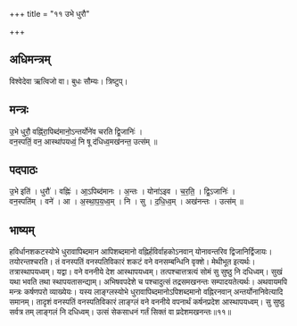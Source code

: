 +++
title = "११ उभे धुरौ"

+++
## अधिमन्त्रम्
विश्वेदेवा ऋत्विजो वा। बुधः सौम्यः। त्रिष्टुप्।

## मन्त्रः
उ॒भे धुरौ॒ वह्नि॑रा॒पिब्द॑मानो॒ऽन्तर्योने॑व चरति द्वि॒जानिः॑ ।  
वन॒स्पतिं॒ वन॒ आस्था॑पयध्वं॒ नि षू द॑धिध्व॒मख॑नन्त॒ उत्स॑म् ॥

## पदपाठः
उ॒भे इति॑ । धुरौ॑ । वह्निः॑ । आ॒ऽपिब्द॑मानः । अ॒न्तः । योना॑ऽइव । च॒र॒ति॒ । द्वि॒ऽजानिः॑ ।  
वन॒स्पति॑म् । वने॑ । आ । अ॒स्था॒प॒य॒ध्व॒म् । नि । सु । द॒धि॒ध्व॒म् । अख॑नन्तः । उत्स॑म् ॥

## भाष्यम्
हविर्धानशकटस्योभे धुरावापिब्दमान आपिशब्दमानो वह्निर्हविर्वाहकोऽनवान् योनावन्तरिव द्विजानिर्द्विजायः। तयोरन्तश्चरति। तं वनस्पतिं वनस्पतिविकारं शकटं वने वनसम्बन्धिनि वृक्शे। मेथीभूत इत्यर्थः। तत्रास्थापयध्वम्। यद्वा। वने वननीये देश आस्थापयध्वम्। तत्पश्चात्तत्रत्यं सोमं सु सुष्ठु नि दधिध्वम्। सुखं यथा भवति तथा स्थापयतासन्द्याम्। अभिषवपदेशे च पश्चादुत्सं तद्रसमखनन्तः सम्पादयतेत्यर्थः। अथवायमपि मन्त्रः कर्षणपरो व्याख्येयः। यस्य लाङ्ग्लस्योभे धुरावापिब्दमानोऽपिशब्दमानो वह्निरनवान् अन्तर्योनानिवेत्यादि समानम्। तादृशं वनस्पतिं वनस्पतिविकारं लाङ्ग्लं वने वननीये वपनार्थं कर्षनप्रदेश आस्थापयध्वम्। सु सुष्ठु सर्वत्र तम् लाङ्गलं नि दधिध्वम्। उत्सं सेकसाधनं गर्तं सिक्तं वा प्रदेशमखनन्तः॥११॥